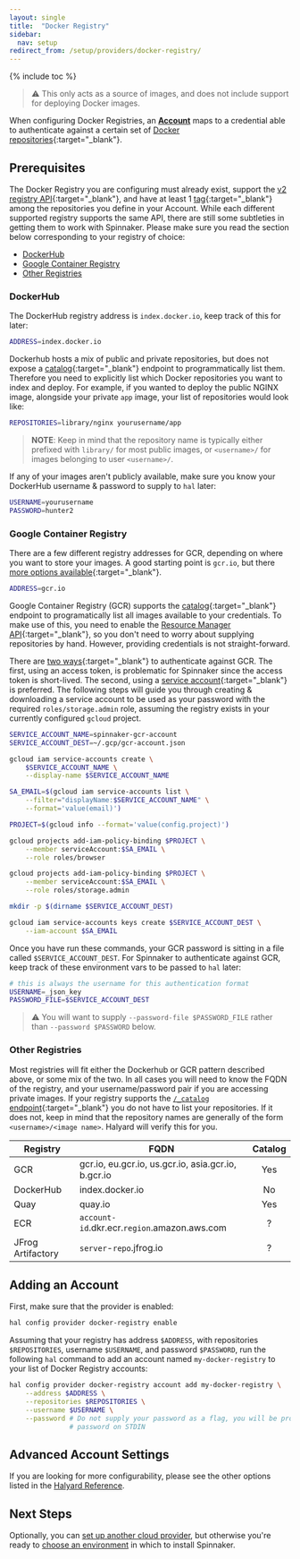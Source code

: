 ```yaml
---
layout: single
title:  "Docker Registry"
sidebar:
  nav: setup
redirect_from: /setup/providers/docker-registry/
---
```


{% include toc %}

> :warning: This only acts as a source of images, and does not include support
> for deploying Docker images.

When configuring Docker Registries, an
[__Account__](/concepts/providers/#accounts) maps to a credential able to
authenticate against a certain set of [Docker
repositories](https://docs.docker.com/glossary/?term=repository){:target="\_blank"}.

## Prerequisites

The Docker Registry you are configuring must already exist, support the [v2
registry API](https://docs.docker.com/registry/spec/api/){:target="\_blank"}, and
have at least 1 [tag](https://docs.docker.com/glossary/?term=tag){:target="\_blank"}
among the repositories you define in your Account. While each different
supported registry supports the same API, there are still some subtleties in
getting them to work with Spinnaker. Please make sure you read the section below
corresponding to your registry of choice:

* [DockerHub](#dockerhub)
* [Google Container Registry](#google-container-registry)
* [Other Registries](#other-registries)

### DockerHub

The DockerHub registry address is `index.docker.io`, keep track of this for
later:

```bash
ADDRESS=index.docker.io
```

Dockerhub hosts a mix of public and private repositories, but does not expose a
[catalog](https://docs.docker.com/registry/spec/api/#listing-repositories){:target="\_blank"}
endpoint to programmatically list them. Therefore you need to explicitly list
which Docker repositories you want to index and deploy. For example, if you
wanted to deploy the public NGINX image, alongside your private `app` image,
your list of repositories would look like:

```bash
REPOSITORIES=library/nginx yourusername/app
```

> __NOTE__: Keep in mind that the repository name is typically either prefixed
> with `library/` for most public images, or `<username>/` for images belonging
> to user `<username>/`.

If any of your images aren't publicly available, make sure you know your
DockerHub username & password to supply to `hal` later:

```bash
USERNAME=yourusername
PASSWORD=hunter2
```

### Google Container Registry

There are a few different registry addresses for GCR, depending on where you
want to store your images. A good starting point is `gcr.io`, but there [more
options
available](https://cloud.google.com/container-registry/docs/pushing#pushing_to_the_registry){:target="\_blank"}.

```bash
ADDRESS=gcr.io
```

Google Container Registry (GCR) supports the
[catalog](https://docs.docker.com/registry/spec/api/#listing-repositories){:target="\_blank"}
endpoint to programatically list all images available to your credentials.
To make use of this, you need to enable the [Resource Manager
API](https://console.developers.google.com/apis/api/cloudresourcemanager.googleapis.com/overview){:target="\_blank"},
so you don't need to worry about supplying repositories by hand. However, providing
credentials is not straight-forward.

There are [two
ways](https://cloud.google.com/container-registry/docs/advanced-authentication){:target="\_blank"}
to authenticate against GCR. The first, using an access token, is problematic
for Spinnaker since the access token is short-lived. The second, using a
[service
account](https://cloud.google.com/compute/docs/access/service-accounts){:target="\_blank"}
is preferred. The following steps will guide you through creating & downloading
a service account to be used as your password with the required
`roles/storage.admin` role, assuming the registry exists in your currently
configured `gcloud` project.

```bash
SERVICE_ACCOUNT_NAME=spinnaker-gcr-account
SERVICE_ACCOUNT_DEST=~/.gcp/gcr-account.json

gcloud iam service-accounts create \
    $SERVICE_ACCOUNT_NAME \
    --display-name $SERVICE_ACCOUNT_NAME

SA_EMAIL=$(gcloud iam service-accounts list \
    --filter="displayName:$SERVICE_ACCOUNT_NAME" \
    --format='value(email)')

PROJECT=$(gcloud info --format='value(config.project)')

gcloud projects add-iam-policy-binding $PROJECT \
    --member serviceAccount:$SA_EMAIL \
    --role roles/browser

gcloud projects add-iam-policy-binding $PROJECT \
    --member serviceAccount:$SA_EMAIL \
    --role roles/storage.admin

mkdir -p $(dirname $SERVICE_ACCOUNT_DEST)

gcloud iam service-accounts keys create $SERVICE_ACCOUNT_DEST \
    --iam-account $SA_EMAIL
```

Once you have run these commands, your GCR password is sitting in a file
called `$SERVICE_ACCOUNT_DEST`. For Spinnaker to authenticate against GCR, keep
track of these environment vars to be passed to `hal` later:

```bash
# this is always the username for this authentication format
USERNAME=_json_key
PASSWORD_FILE=$SERVICE_ACCOUNT_DEST
```

> :warning: You will want to supply `--password-file $PASSWORD_FILE` rather than
> `--password $PASSWORD` below.

### Other Registries

Most registries will fit either the Dockerhub or GCR pattern described above,
or some mix of the two. In all cases you will need to know the FQDN of the
registry, and your username/password pair if you are accessing private images.
If your registry supports the [`/_catalog`
endpoint](https://docs.docker.com/registry/spec/api/#listing-repositories){:target="\_blank"}
you do not have to list your repositories. If it does not, keep in mind that the
repository names are generally of the form `<username>/<image name>`. Halyard
will verify this for you.

| Registry | FQDN | Catalog |
|----------|------|:-------:|
| GCR | gcr.io, eu.gcr.io, us.gcr.io, asia.gcr.io, b.gcr.io | Yes |
| DockerHub | index.docker.io | No |
| Quay | quay.io | Yes |
| ECR | `account-id`.dkr.ecr.`region`.amazon.aws.com | ? |
| JFrog Artifactory | `server`-`repo`.jfrog.io | ? |

## Adding an Account

First, make sure that the provider is enabled:

```bash
hal config provider docker-registry enable
```

Assuming that your registry has address `$ADDRESS`, with repositories
`$REPOSITORIES`, username `$USERNAME`, and password `$PASSWORD`, run the
following `hal` command to add an account named `my-docker-registry` to
your list of Docker Registry accounts:

```bash
hal config provider docker-registry account add my-docker-registry \
    --address $ADDRESS \
    --repositories $REPOSITORIES \
    --username $USERNAME \
    --password # Do not supply your password as a flag, you will be prompted for your
               # password on STDIN
```

## Advanced Account Settings

If you are looking for more configurability, please see the other options
listed in the [Halyard
Reference](/reference/halyard/commands#hal-config-provider-docker-registry-account-add).

## Next Steps

Optionally, you can [set up another cloud provider](/setup/install/providers/),
but otherwise you're ready to [choose an environment](/setup/install/environment/)
in which to install Spinnaker.
